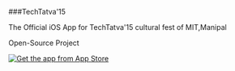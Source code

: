 ###TechTatva'15

The Official iOS App for TechTatva'15 cultural fest of MIT,Manipal

Open-Source Project

[![Get the app from App Store](http://www.catan.com/images/stories/Elektronische_Spiele/iPhone_Catan/AppStore_klein_24.png)](https://itunes.apple.com/in/app/techtatva15/id922178880?mt=8)